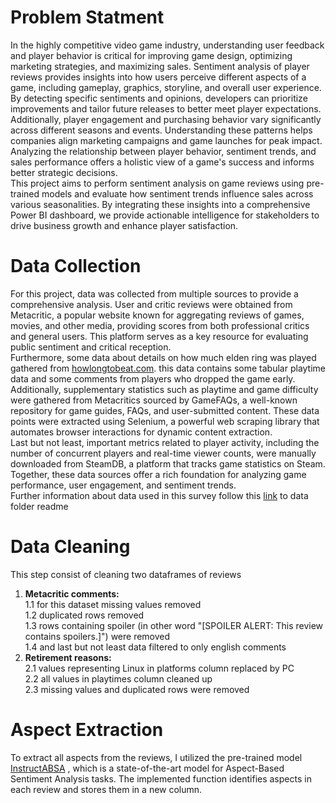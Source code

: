 # Problem Statment
In the highly competitive video game industry, understanding user feedback and player behavior is critical for improving game design, optimizing marketing strategies, and maximizing sales. Sentiment analysis of player reviews provides insights into how users perceive different aspects of a game, including gameplay, graphics, storyline, and overall user experience. By detecting specific sentiments and opinions, developers can prioritize improvements and tailor future releases to better meet player expectations.
<br>
Additionally, player engagement and purchasing behavior vary significantly across different seasons and events. Understanding these patterns helps companies align marketing campaigns and game launches for peak impact. Analyzing the relationship between player behavior, sentiment trends, and sales performance offers a holistic view of a game's success and informs better strategic decisions.
<br>
This project aims to perform sentiment analysis on game reviews using pre-trained models and evaluate how sentiment trends influence sales across various seasonalities. By integrating these insights into a comprehensive Power BI dashboard, we provide actionable intelligence for stakeholders to drive business growth and enhance player satisfaction.
<br>
# Data Collection
For this project, data was collected from multiple sources to provide a comprehensive analysis. User and critic reviews were obtained from Metacritic, a popular website known for aggregating reviews of games, movies, and other media, providing scores from both professional critics and general users. This platform serves as a key resource for evaluating public sentiment and critical reception.
<br>
Furthermore, some data about details on how much elden ring was played gathered from [howlongtobeat.com](https://howlongtobeat.com). this data contains some tabular playtime data and some comments from players who dropped the game early.
<br>
Additionally, supplementary statistics such as playtime and game difficulty were gathered from Metacritics sourced by GameFAQs, a well-known repository for game guides, FAQs, and user-submitted content. These data points were extracted using Selenium, a powerful web scraping library that automates browser interactions for dynamic content extraction.
<br>
Last but not least, important metrics related to player activity, including the number of concurrent players and real-time viewer counts, were manually downloaded from SteamDB, a platform that tracks game statistics on Steam. Together, these data sources offer a rich foundation for analyzing game performance, user engagement, and sentiment trends. <br>
Further information about data used in this survey follow this [link](https://github.com/MeysamAgah/Projects/blob/main/Elden_Ring_game_analysis/Data/README.md) to data folder readme
<br>
# Data Cleaning
This step consist of cleaning two dataframes of reviews
1. **Metacritic comments:** <br>
1.1 for this dataset missing values removed<br>
   1.2 duplicated rows removed<br>
   1.3 rows containing spoiler (in other word "[SPOILER ALERT: This review contains spoilers.]") were removed<br>
   1.4 and last but not least data filtered to only english comments<br>
2. **Retirement reasons:** <br>
2.1 values representing Linux in platforms column replaced by PC<br>
   2.2 all values in playtimes column cleaned up<br>
   2.3 missing values and duplicated rows were removed

# Aspect Extraction
To extract all aspects from the reviews, I utilized the pre-trained model [InstructABSA](https://github.com/kevinscaria/InstructABSA) , which is a state-of-the-art model for Aspect-Based Sentiment Analysis tasks. The implemented function identifies aspects in each review and stores them in a new column.
